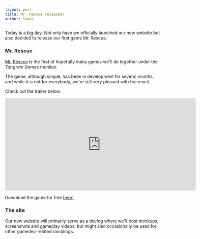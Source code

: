 ```yaml
---
layout: post
title: Mr. Rescue released!
author: Simon
---
```

Today is a big day. Not only have we officially launched our new website but also
decided to release our first game Mr. Rescue.

### Mr. Rescue ###

[Mr. Rescue](http://tangramgames.dk/games/mrrescue/) is the first of hopefully many games we'll do together under
the *Tangram Games* moniker. 

The game, although simple, has been in development for several months,
and while it is not for everybody, we're still very pleased with the result.

Check out the trailer below:

<iframe width="620" height="300" src="http://www.youtube.com/embed/5k7ctkHAURw" frameborder="0">
</iframe>

Download the game for free [here!](http://tangramgames.dk/games/mrrescue/).

### The site ###

Our new website will primarily serve as a devlog where we'll post
mockups, screenshots and gameplay videos, but might also occasionally be used for
other gamedev-related ramblings.
